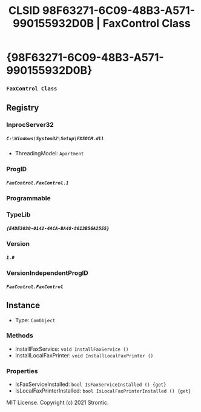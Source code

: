 ﻿---
title: "CLSID 98F63271-6C09-48B3-A571-990155932D0B | FaxControl Class"
excerpt: What is COM-Object CLSID 98F63271-6C09-48B3-A571-990155932D0B?
---

# {98F63271-6C09-48B3-A571-990155932D0B}

### `FaxControl Class`

## Registry


### InprocServer32

##### `C:\Windows\System32\Setup\FXSOCM.dll`
* ThreadingModel: `Apartment`

### ProgID

##### `FaxControl.FaxControl.1`

### Programmable


### TypeLib

##### `{E4DE3030-0142-4ACA-BA48-8613B56A2555}`

### Version

##### `1.0`

### VersionIndependentProgID

##### `FaxControl.FaxControl`

## Instance

* Type: `ComObject`

### Methods

* InstallFaxService: `void InstallFaxService ()`
* InstallLocalFaxPrinter: `void InstallLocalFaxPrinter ()`

### Properties

* IsFaxServiceInstalled: `bool IsFaxServiceInstalled () {get} `
* IsLocalFaxPrinterInstalled: `bool IsLocalFaxPrinterInstalled () {get} `

MIT License. Copyright (c) 2021 Strontic.


